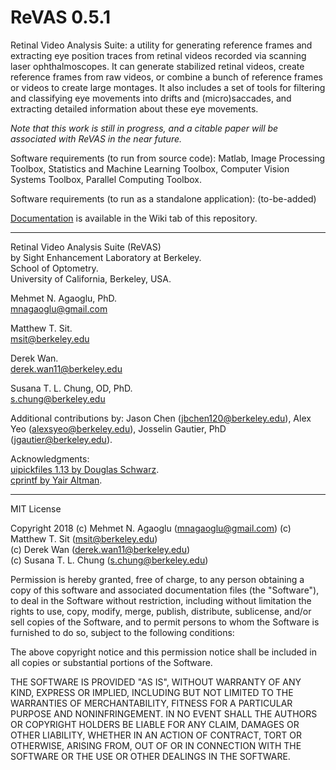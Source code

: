 # ReVAS 0.5.1  

Retinal Video Analysis Suite: a utility for generating reference frames and extracting eye position traces from retinal videos recorded via scanning laser ophthalmoscopes. It can generate stabilized retinal videos, create reference frames from raw videos, or combine a bunch of reference frames or videos to create large montages. It also includes a set of tools for filtering and classifying eye movements into drifts and (micro)saccades, and extracting detailed information about these eye movements.

*Note that this work is still in progress, and a citable paper will be associated with ReVAS in the near future.*

Software requirements (to run from source code): 
Matlab, Image Processing Toolbox, Statistics and Machine Learning Toolbox, Computer Vision Systems Toolbox, Parallel Computing Toolbox.

Software requirements (to run as a standalone application):
(to-be-added)

[Documentation](https://github.com/lowvisionresearch/ReVAS/wiki) is available in the Wiki tab of this repository.

---

Retinal Video Analysis Suite (ReVAS)  
by
Sight Enhancement Laboratory at Berkeley.  
School of Optometry.  
University of California, Berkeley, USA.

Mehmet N. Agaoglu, PhD.  
mnagaoglu@gmail.com

Matthew T. Sit.  
msit@berkeley.edu

Derek Wan.  
derek.wan11@berkeley.edu

Susana T. L. Chung, OD, PhD.  
s.chung@berkeley.edu

Additional contributions by: Jason Chen (jbchen120@berkeley.edu), Alex Yeo (alexsyeo@berkeley.edu), Josselin Gautier, PhD (jgautier@berkeley.edu).

Acknowledgments:   
[uipickfiles 1.13 by Douglas Schwarz](https://www.mathworks.com/matlabcentral/fileexchange/10867-uipickfiles--uigetfile-on-steroids).  
[cprintf by Yair Altman](https://www.mathworks.com/matlabcentral/fileexchange/24093-cprintf-display-formatted-colored-text-in-the-command-window).  


---


MIT License

Copyright 2018 (c) Mehmet N. Agaoglu (mnagaoglu@gmail.com)
               (c) Matthew T. Sit (msit@berkeley.edu)  
               (c) Derek Wan (derek.wan11@berkeley.edu)  
               (c) Susana T. L. Chung (s.chung@berkeley.edu)


Permission is hereby granted, free of charge, to any person obtaining a copy
of this software and associated documentation files (the "Software"), to deal
in the Software without restriction, including without limitation the rights
to use, copy, modify, merge, publish, distribute, sublicense, and/or sell
copies of the Software, and to permit persons to whom the Software is
furnished to do so, subject to the following conditions:

The above copyright notice and this permission notice shall be included in all
copies or substantial portions of the Software.

THE SOFTWARE IS PROVIDED "AS IS", WITHOUT WARRANTY OF ANY KIND, EXPRESS OR
IMPLIED, INCLUDING BUT NOT LIMITED TO THE WARRANTIES OF MERCHANTABILITY,
FITNESS FOR A PARTICULAR PURPOSE AND NONINFRINGEMENT. IN NO EVENT SHALL THE
AUTHORS OR COPYRIGHT HOLDERS BE LIABLE FOR ANY CLAIM, DAMAGES OR OTHER
LIABILITY, WHETHER IN AN ACTION OF CONTRACT, TORT OR OTHERWISE, ARISING FROM,
OUT OF OR IN CONNECTION WITH THE SOFTWARE OR THE USE OR OTHER DEALINGS IN THE
SOFTWARE.


